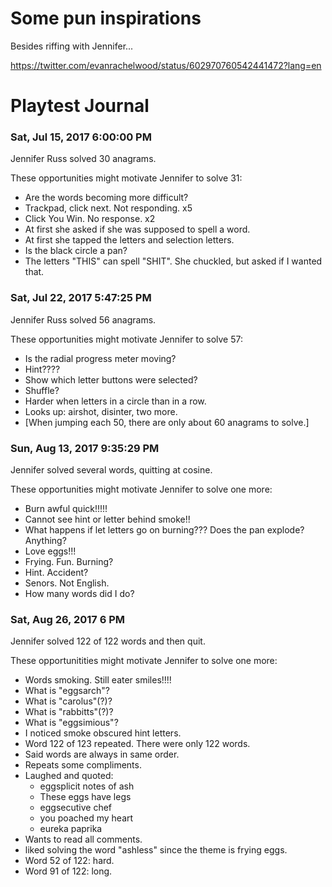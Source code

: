 # Some pun inspirations

Besides riffing with Jennifer...

<https://twitter.com/evanrachelwood/status/602970760542441472?lang=en>

# Playtest Journal


### Sat, Jul 15, 2017  6:00:00 PM

Jennifer Russ solved 30 anagrams.

These opportunities might motivate Jennifer to solve 31:

- Are the words becoming more difficult?
- Trackpad, click next. Not responding. x5
- Click You Win.  No response.  x2
- At first she asked if she was supposed to spell a word.
- At first she tapped the letters and selection letters.
- Is the black circle a pan?
- The letters "THIS" can spell "SHIT".  She chuckled, but asked if I wanted that.


### Sat, Jul 22, 2017  5:47:25 PM

Jennifer Russ solved 56 anagrams.

These opportunities might motivate Jennifer to solve 57:

- Is the radial progress meter moving?
- Hint????
- Show which letter buttons were selected?
- Shuffle?
- Harder when letters in a circle than in a row.
- Looks up:  airshot, disinter, two more.
- [When jumping each 50, there are only about 60 anagrams to solve.]


### Sun, Aug 13, 2017  9:35:29 PM

Jennifer solved several words, quitting at cosine.

These opportunities might motivate Jennifer to solve one more:

- Burn awful quick!!!!!
- Cannot see hint or letter behind smoke!!
- What happens if let letters go on burning???  Does the pan explode?  Anything?
- Love eggs!!!
- Frying.  Fun.  Burning?
- Hint.  Accident?
- Senors.  Not English.
- How many words did I do?

### Sat, Aug 26, 2017  6 PM

Jennifer solved 122 of 122 words and then quit.

These opportunitities might motivate Jennifer to solve one more:

- Words smoking.  Still eater smiles!!!!
- What is "eggsarch"?
- What is "carolus"(?)?
- What is "rabbitts"(?)?
- What is "eggsimious"?
- I noticed smoke obscured hint letters.
- Word 122 of 123 repeated.  There were only 122 words.
- Said words are always in same order.
- Repeats some compliments.
- Laughed and quoted:
	- eggsplicit notes of ash
	- These eggs have legs
	- eggsecutive chef
	- you poached my heart
	- eureka paprika
- Wants to read all comments.
- liked solving the word "ashless" since the theme is frying eggs.
- Word 52 of 122:  hard.
- Word 91 of 122:  long.

